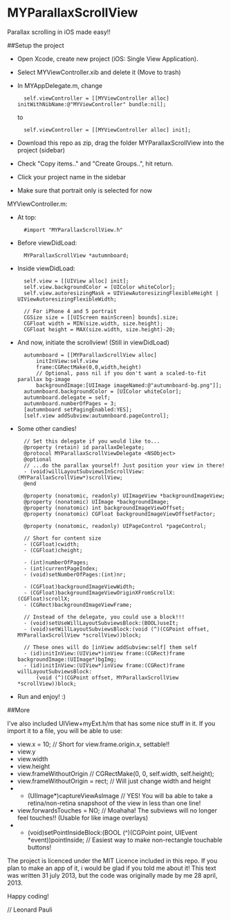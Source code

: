 MYParallaxScrollView
====================

Parallax scrolling in iOS made easy!!


##Setup the project

- Open Xcode, create new project (iOS: Single View Application).
- Select MYViewController.xib and delete it (Move to trash)
- In MYAppDelegate.m, change

		self.viewController = [[MYViewController alloc] initWithNibName:@"MYViewController" bundle:nil];

	to

		self.viewController = [[MYViewController alloc] init];

- Download this repo as zip, drag the folder MYParallaxScrollView into the project (sidebar)
- Check "Copy items.." and "Create Groups..", hit return.
- Click your project name in the sidebar
- Make sure that portrait only is selected for now


MYViewController.m:

- At top:

		#import "MYParallaxScrollView.h"

- Before viewDidLoad:

		MYParallaxScrollView *autumnboard;

- Inside viewDidLoad:

		self.view = [[UIView alloc] init];
		self.view.backgroundColor = [UIColor whiteColor];
		self.view.autoresizingMask = UIViewAutoresizingFlexibleHeight | UIViewAutoresizingFlexibleWidth;
		
		// For iPhone 4 and 5 portrait
		CGSize size = [[UIScreen mainScreen] bounds].size;
		CGFloat width = MIN(size.width, size.height);
		CGFloat height = MAX(size.width, size.height)-20;

- And now, initiate the scrollview! (Still in viewDidLoad)

		autumnboard = [[MYParallaxScrollView alloc]
			initInView:self.view
			frame:CGRectMake(0,0,width,height)
			// Optional, pass nil if you don't want a scaled-to-fit parallax bg-image
			backgroundImage:[UIImage imageNamed:@"autumnboard-bg.png"]];
		autumnboard.backgroundColor = [UIColor whiteColor];
		autumnboard.delegate = self;
		autumnboard.numberOfPages = 3;
		[autumnboard setPagingEnabled:YES];
		[self.view addSubview:autumnboard.pageControl];

- Some other candies!

		// Set this delegate if you would like to...
		@property (retain) id parallaxDelegate;
		@protocol MYParallaxScrollViewDelegate <NSObject>
		@optional
		// ...do the parallax yourself! Just position your view in there!
		- (void)willLayoutSubviewsInScrollView:(MYParallaxScrollView*)scrollView;
		@end

		@property (nonatomic, readonly) UIImageView *backgroundImageView;
		@property (nonatomic) UIImage *backgroundImage;
		@property (nonatomic) int backgroundImageViewOffset;
		@property (nonatomic) CGFloat backgroundImageViewOffsetFactor;
		
		@property (nonatomic, readonly) UIPageControl *pageControl;
		
		// Short for content size
		- (CGFloat)cwidth;
		- (CGFloat)cheight;
		
		- (int)numberOfPages;
		- (int)currentPageIndex;
		- (void)setNumberOfPages:(int)nr;
		
		- (CGFloat)backgroundImageViewWidth;
		- (CGFloat)backgroundImageViewOriginXFromScrollX:(CGFloat)scrollX;
		- (CGRect)backgroundImageViewFrame;
		
		// Instead of the delegate, you could use a block!!!
		- (void)setUseWillLayoutSubviewsBlock:(BOOL)useIt;
		- (void)setWillLayoutSubviewsBlock:(void (^)(CGPoint offset, MYParallaxScrollView *scrollView))block;
		
		// These ones will do [inView addSubview:self] them self
		- (id)initInView:(UIView*)inView frame:(CGRect)frame backgroundImage:(UIImage*)bgImg;
		- (id)initInView:(UIView*)inView frame:(CGRect)frame willLayoutSubviewsBlock:
			(void (^)(CGPoint offset, MYParallaxScrollView *scrollView))block;
		

 - Run and enjoy! :)



##More

I've also included UIView+myExt.h/m that has some nice stuff in it. If you import it to a file, you will be able to use:

- view.x = 10; // Short for view.frame.origin.x, settable!!
- view.y
- view.width
- view.height
- view.frameWithoutOrigin // CGRectMake(0, 0, self.width, self.height);
- view.frameWithoutOrigin = rect; // Will just change width and height
- - (UIImage*)captureViewAsImage // YES! You will ba able to take a retina/non-retina snapshoot of the view in less than one line!
- view.forwardsTouches = NO; // Moahaha! The subviews will no longer feel touches!! (Usable for like image overlays)
- - (void)setPointInsideBlock:(BOOL (^)(CGPoint point, UIEvent *event))pointInside; // Easiest way to make non-rectangle touchable buttons!


The project is licenced under the MIT Licence included in this repo. If you plan to make an app of it, i would be glad if you told me about it!
This text was written 31 july 2013, but the code was originally made by me 28 april, 2013.


Happy coding!

// Leonard Pauli